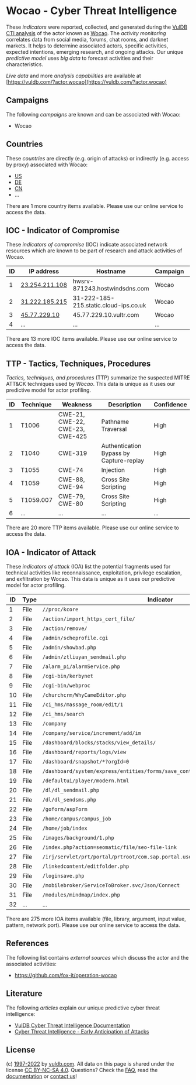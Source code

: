 # Wocao - Cyber Threat Intelligence

These _indicators_ were reported, collected, and generated during the [VulDB CTI analysis](https://vuldb.com/?kb.cti) of the actor known as [Wocao](https://vuldb.com/?actor.wocao). The _activity monitoring_ correlates data from social media, forums, chat rooms, and darknet markets. It helps to determine associated actors, specific activities, expected intentions, emerging research, and ongoing attacks. Our unique _predictive model_ uses _big data_ to forecast activities and their characteristics.

_Live data_ and more _analysis capabilities_ are available at [https://vuldb.com/?actor.wocao](https://vuldb.com/?actor.wocao)

## Campaigns

The following _campaigns_ are known and can be associated with Wocao:

* Wocao

## Countries

These _countries_ are directly (e.g. origin of attacks) or indirectly (e.g. access by proxy) associated with Wocao:

* [US](https://vuldb.com/?country.us)
* [DE](https://vuldb.com/?country.de)
* [CN](https://vuldb.com/?country.cn)
* ...

There are 1 more country items available. Please use our online service to access the data.

## IOC - Indicator of Compromise

These _indicators of compromise_ (IOC) indicate associated network resources which are known to be part of research and attack activities of Wocao.

ID | IP address | Hostname | Campaign | Confidence
-- | ---------- | -------- | -------- | ----------
1 | [23.254.211.108](https://vuldb.com/?ip.23.254.211.108) | hwsrv-871243.hostwindsdns.com | Wocao | High
2 | [31.222.185.215](https://vuldb.com/?ip.31.222.185.215) | 31-222-185-215.static.cloud-ips.co.uk | Wocao | High
3 | [45.77.229.10](https://vuldb.com/?ip.45.77.229.10) | 45.77.229.10.vultr.com | Wocao | Medium
4 | ... | ... | ... | ...

There are 13 more IOC items available. Please use our online service to access the data.

## TTP - Tactics, Techniques, Procedures

_Tactics, techniques, and procedures_ (TTP) summarize the suspected MITRE ATT&CK techniques used by _Wocao_. This data is unique as it uses our predictive model for actor profiling.

ID | Technique | Weakness | Description | Confidence
-- | --------- | -------- | ----------- | ----------
1 | T1006 | CWE-21, CWE-22, CWE-23, CWE-425 | Pathname Traversal | High
2 | T1040 | CWE-319 | Authentication Bypass by Capture-replay | High
3 | T1055 | CWE-74 | Injection | High
4 | T1059 | CWE-88, CWE-94 | Cross Site Scripting | High
5 | T1059.007 | CWE-79, CWE-80 | Cross Site Scripting | High
6 | ... | ... | ... | ...

There are 20 more TTP items available. Please use our online service to access the data.

## IOA - Indicator of Attack

These _indicators of attack_ (IOA) list the potential fragments used for technical activities like reconnaissance, exploitation, privilege escalation, and exfiltration by Wocao. This data is unique as it uses our predictive model for actor profiling.

ID | Type | Indicator | Confidence
-- | ---- | --------- | ----------
1 | File | `//proc/kcore` | Medium
2 | File | `/action/import_https_cert_file/` | High
3 | File | `/action/remove/` | High
4 | File | `/admin/scheprofile.cgi` | High
5 | File | `/admin/showbad.php` | High
6 | File | `/admin/ztliuyan_sendmail.php` | High
7 | File | `/alarm_pi/alarmService.php` | High
8 | File | `/cgi-bin/kerbynet` | High
9 | File | `/cgi-bin/webproc` | High
10 | File | `/churchcrm/WhyCameEditor.php` | High
11 | File | `/ci_hms/massage_room/edit/1` | High
12 | File | `/ci_hms/search` | High
13 | File | `/company` | Medium
14 | File | `/company/service/increment/add/im` | High
15 | File | `/dashboard/blocks/stacks/view_details/` | High
16 | File | `/dashboard/reports/logs/view` | High
17 | File | `/dashboard/snapshot/*?orgId=0` | High
18 | File | `/dashboard/system/express/entities/forms/save_control/[GUID]` | High
19 | File | `/defaultui/player/modern.html` | High
20 | File | `/dl/dl_sendmail.php` | High
21 | File | `/dl/dl_sendsms.php` | High
22 | File | `/goform/aspForm` | High
23 | File | `/home/campus/campus_job` | High
24 | File | `/home/job/index` | High
25 | File | `/images/background/1.php` | High
26 | File | `/index.php?action=seomatic/file/seo-file-link` | High
27 | File | `/irj/servlet/prt/portal/prtroot/com.sap.portal.usermanagement.admin.UserMapping` | High
28 | File | `/linkedcontent/editfolder.php` | High
29 | File | `/loginsave.php` | High
30 | File | `/mobilebroker/ServiceToBroker.svc/Json/Connect` | High
31 | File | `/modules/mindmap/index.php` | High
32 | ... | ... | ...

There are 275 more IOA items available (file, library, argument, input value, pattern, network port). Please use our online service to access the data.

## References

The following list contains _external sources_ which discuss the actor and the associated activities:

* https://github.com/fox-it/operation-wocao

## Literature

The following _articles_ explain our unique predictive cyber threat intelligence:

* [VulDB Cyber Threat Intelligence Documentation](https://vuldb.com/?kb.cti)
* [Cyber Threat Intelligence - Early Anticipation of Attacks](https://www.scip.ch/en/?labs.20201022)

## License

(c) [1997-2022](https://vuldb.com/?kb.changelog) by [vuldb.com](https://vuldb.com/?kb.about). All data on this page is shared under the license [CC BY-NC-SA 4.0](https://creativecommons.org/licenses/by-nc-sa/4.0/). Questions? Check the [FAQ](https://vuldb.com/?kb.faq), read the [documentation](https://vuldb.com/?kb) or [contact us](https://vuldb.com/?contact)!

